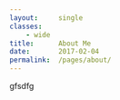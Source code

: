 ```yaml
---
layout:     single
classes:    
    - wide
title:      About Me
date:       2017-02-04 
permalink:  /pages/about/
---
```

gfsdfg
